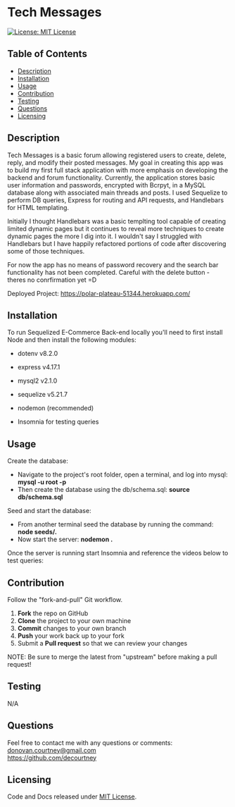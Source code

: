 # Tech Messages

[![License: MIT License](https://img.shields.io/badge/License-MIT-blue.svg)](https://choosealicense.com/licenses/mit/)
  
## Table of Contents

* [Description](#description)
* [Installation](#installation)
* [Usage](#usage)
* [Contribution](#contribution)
* [Testing](#testing)
* [Questions](#questions)
* [Licensing](#licensing)

## Description

Tech Messages is a basic forum allowing registered users to create, delete, reply, and modify their posted messages. My goal in creating this app was to build my first full stack application with more emphasis on developing the backend and forum functionality. Currently, the application stores basic user information and passwords, encrypted with Bcrpyt, in a MySQL database along with associated main threads and posts. I used Sequelize to perform DB queries, Express for routing and API requests, and Handlebars for HTML templating.

Initially I thought Handlebars was a basic templting tool capable of creating limited dynamic pages but it continues to reveal more techniques to create dynamic pages the more I dig into it. I wouldn't say I struggled with Handlebars but I have happily refactored portions of code after discovering some of those techniques.

For now the app has no means of password recovery and the search bar functionality has not been completed. Careful with the delete button - theres no conrfirmation yet =D

Deployed Project: https://polar-plateau-51344.herokuapp.com/

<!-- <br>
  <div>  
      <img src="./assets/.png" target="_blank" alt="" style="max-width: 768px; display: block;" />  
  </div>
<br> -->

## Installation

To run Sequelized E-Commerce Back-end locally you'll need to first install Node and then install the following modules:

- dotenv    v8.2.0
- express   v4.17.1
- mysql2    v2.1.0
- sequelize v5.21.7
- nodemon (recommended)

- Insomnia for testing queries

## Usage

Create the database:
- Navigate to the project's root folder, open a terminal, and log into mysql: **mysql -u root -p**
- Then create the database using the db/schema.sql: **source db/schema.sql**

Seed and start the database:
- From another terminal seed the database by running the command: **node seeds/.**
- Now start the server: **nodemon .**

Once the server is running start Insomnia and reference the videos below to test queries:


## Contribution

Follow the "fork-and-pull" Git workflow.

  1. **Fork** the repo on GitHub
  2. **Clone** the project to your own machine
  3. **Commit** changes to your own branch
  4. **Push** your work back up to your fork
  5. Submit a **Pull request** so that we can review your changes

NOTE: Be sure to merge the latest from "upstream" before making a pull request!

## Testing
  
N/A

## Questions

Feel free to contact me with any questions or comments:  
<donovan.courtney@gmail.com>  
<https://github.com/decourtney>

## Licensing

Code and Docs released under [MIT License](https://choosealicense.com/licenses/mit/).

